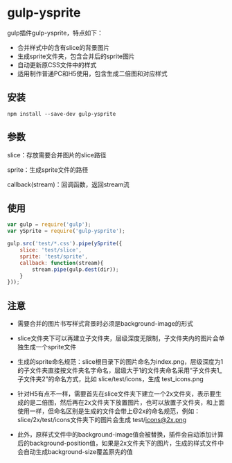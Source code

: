 # gulp-ysprite
gulp插件gulp-ysprite，特点如下：
* 合并样式中的含有slice的背景图片
* 生成sprite文件夹，包含合并后的sprite图片
* 自动更新原CSS文件中的样式
* 适用制作普通PC和H5使用，包含生成二倍图和对应样式

## 安装
```
npm install --save-dev gulp-ysprite
```
## 参数
slice：存放需要合并图片的slice路径

sprite：生成sprite文件的路径

callback(stream)：回调函数，返回stream流

## 使用
```Javascript
var gulp = require('gulp');
var ySprite = require('gulp-ysprite');

gulp.src('test/*.css').pipe(ySprite({
    slice: 'test/slice',
    sprite: 'test/sprite',
    callback: function(stream){
        stream.pipe(gulp.dest(dir));
    }
}));
```
## 注意
* 需要合并的图片书写样式背景时必须是background-image的形式

* slice文件夹下可以再建立子文件夹，层级深度无限制，子文件夹内的图片会单独生成一个sprite文件

* 生成的sprite命名规范：slice根目录下的图片命名为index.png，层级深度为1的子文件夹直接按文件夹名字命名，层级大于1的文件夹命名采用“子文件夹1_子文件夹2”的命名方式，比如 slice/test/icons，生成 test_icons.png

* 针对H5有点不一样，需要首先在slice文件夹下建立一个2x文件夹，表示要生成的是二倍图，然后再在2x文件夹下放置图片，也可以放置子文件夹，和上面使用一样，但命名区别是生成的文件会带上@2x的命名规范，例如：slice/2x/test/icons文件夹下的图片会生成 test/icons@2x.png

* 此外，原样式文件中的background-image值会被替换，插件会自动添加计算后的background-position值，如果是2x文件夹下的图片，生成的样式文件中会自动生成background-size覆盖原先的值
